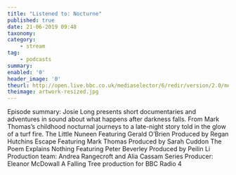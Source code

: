 ```yaml
---
title: "Listened to: Nocturne"
published: true
date: 21-06-2019 09:48
taxonomy:
category:
	- stream
tag:
	- podcasts
summary:
enabled: '0'
header_image: '0'
theurl: http://open.live.bbc.co.uk/mediaselector/6/redir/version/2.0/mediaset/audio-nondrm-download/proto/http/vpid/p07cqnvf.mp3
theimage: artwork-resized.jpg
--- 
```

Episode summary: Josie Long presents short documentaries and adventures in sound about what happens after darkness falls. From Mark Thomas’s childhood nocturnal journeys to a late-night story told in the glow of a turf fire. The Little Nuneen Featuring Gerald O’Brien Produced by Regan Hutchins Escape Featuring Mark Thomas Produced by Sarah Cuddon The Poem Explains Nothing Featuring Peter Beverley Produced by Peilin Li Production team: Andrea Rangecroft and Alia Cassam Series Producer: Eleanor McDowall A Falling Tree production for BBC Radio 4
